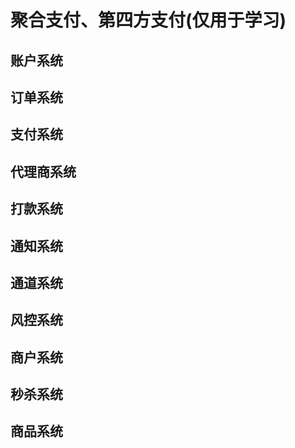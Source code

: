 # 聚合支付、第四方支付(仅用于学习)

## 账户系统
## 订单系统
## 支付系统
## 代理商系统
## 打款系统
## 通知系统
## 通道系统
## 风控系统
## 商户系统
## 秒杀系统
## 商品系统